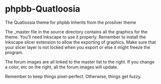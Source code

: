 # phpbb-Quatloosia
The Quatloosia theme for phpbb
Inherits from the prosilver theme

The _master file in the source directory contains all the graphics for the theme.  You'll need Inkscape to use it properly.  Remember to install the Inkscape slicer extension to allow the exporting of graphics.  Make sure that your slicer layer is not locked when you export or else it might freeze the program.

The forum images are all linked to the master list to the right.  If you change a color, etc on the right, all the forum images will update.

Remember to keep things pixel-perfect.  Otherwise, things get fuzzy.
